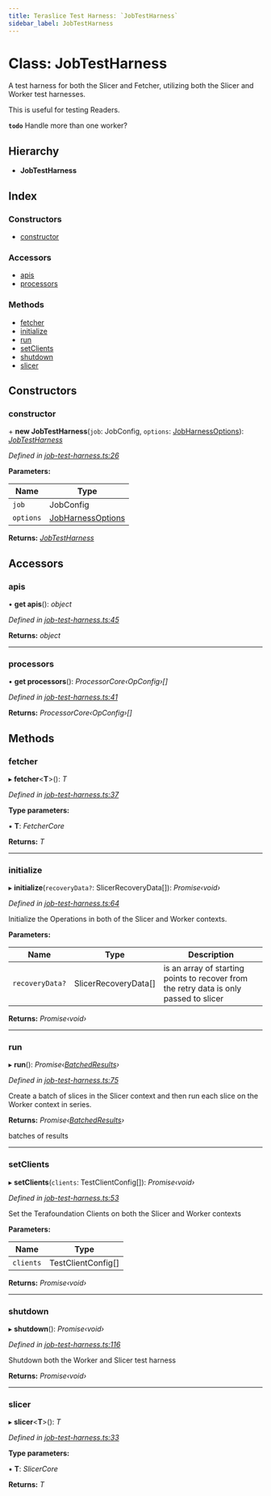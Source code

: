 ```yaml
---
title: Teraslice Test Harness: `JobTestHarness`
sidebar_label: JobTestHarness
---
```


# Class: JobTestHarness

A test harness for both the Slicer and Fetcher,
utilizing both the Slicer and Worker test harnesses.

This is useful for testing Readers.

**`todo`** Handle more than one worker?

## Hierarchy

* **JobTestHarness**

## Index

### Constructors

* [constructor](jobtestharness.md#constructor)

### Accessors

* [apis](jobtestharness.md#apis)
* [processors](jobtestharness.md#processors)

### Methods

* [fetcher](jobtestharness.md#fetcher)
* [initialize](jobtestharness.md#initialize)
* [run](jobtestharness.md#run)
* [setClients](jobtestharness.md#setclients)
* [shutdown](jobtestharness.md#shutdown)
* [slicer](jobtestharness.md#slicer)

## Constructors

###  constructor

\+ **new JobTestHarness**(`job`: JobConfig, `options`: [JobHarnessOptions](../interfaces/jobharnessoptions.md)): *[JobTestHarness](jobtestharness.md)*

*Defined in [job-test-harness.ts:26](https://github.com/terascope/teraslice/blob/b843209f9/packages/teraslice-test-harness/src/job-test-harness.ts#L26)*

**Parameters:**

Name | Type |
------ | ------ |
`job` | JobConfig |
`options` | [JobHarnessOptions](../interfaces/jobharnessoptions.md) |

**Returns:** *[JobTestHarness](jobtestharness.md)*

## Accessors

###  apis

• **get apis**(): *object*

*Defined in [job-test-harness.ts:45](https://github.com/terascope/teraslice/blob/b843209f9/packages/teraslice-test-harness/src/job-test-harness.ts#L45)*

**Returns:** *object*

___

###  processors

• **get processors**(): *ProcessorCore‹OpConfig›[]*

*Defined in [job-test-harness.ts:41](https://github.com/terascope/teraslice/blob/b843209f9/packages/teraslice-test-harness/src/job-test-harness.ts#L41)*

**Returns:** *ProcessorCore‹OpConfig›[]*

## Methods

###  fetcher

▸ **fetcher**<**T**>(): *T*

*Defined in [job-test-harness.ts:37](https://github.com/terascope/teraslice/blob/b843209f9/packages/teraslice-test-harness/src/job-test-harness.ts#L37)*

**Type parameters:**

▪ **T**: *FetcherCore*

**Returns:** *T*

___

###  initialize

▸ **initialize**(`recoveryData?`: SlicerRecoveryData[]): *Promise‹void›*

*Defined in [job-test-harness.ts:64](https://github.com/terascope/teraslice/blob/b843209f9/packages/teraslice-test-harness/src/job-test-harness.ts#L64)*

Initialize the Operations in both of the Slicer
and Worker contexts.

**Parameters:**

Name | Type | Description |
------ | ------ | ------ |
`recoveryData?` | SlicerRecoveryData[] | is an array of starting points to recover from the retry data is only passed to slicer  |

**Returns:** *Promise‹void›*

___

###  run

▸ **run**(): *Promise‹[BatchedResults](../overview.md#batchedresults)›*

*Defined in [job-test-harness.ts:75](https://github.com/terascope/teraslice/blob/b843209f9/packages/teraslice-test-harness/src/job-test-harness.ts#L75)*

Create a batch of slices in the Slicer context
and then run each slice on the Worker context
in series.

**Returns:** *Promise‹[BatchedResults](../overview.md#batchedresults)›*

batches of results

___

###  setClients

▸ **setClients**(`clients`: TestClientConfig[]): *Promise‹void›*

*Defined in [job-test-harness.ts:53](https://github.com/terascope/teraslice/blob/b843209f9/packages/teraslice-test-harness/src/job-test-harness.ts#L53)*

Set the Terafoundation Clients on both
the Slicer and Worker contexts

**Parameters:**

Name | Type |
------ | ------ |
`clients` | TestClientConfig[] |

**Returns:** *Promise‹void›*

___

###  shutdown

▸ **shutdown**(): *Promise‹void›*

*Defined in [job-test-harness.ts:116](https://github.com/terascope/teraslice/blob/b843209f9/packages/teraslice-test-harness/src/job-test-harness.ts#L116)*

Shutdown both the Worker and Slicer test harness

**Returns:** *Promise‹void›*

___

###  slicer

▸ **slicer**<**T**>(): *T*

*Defined in [job-test-harness.ts:33](https://github.com/terascope/teraslice/blob/b843209f9/packages/teraslice-test-harness/src/job-test-harness.ts#L33)*

**Type parameters:**

▪ **T**: *SlicerCore*

**Returns:** *T*
